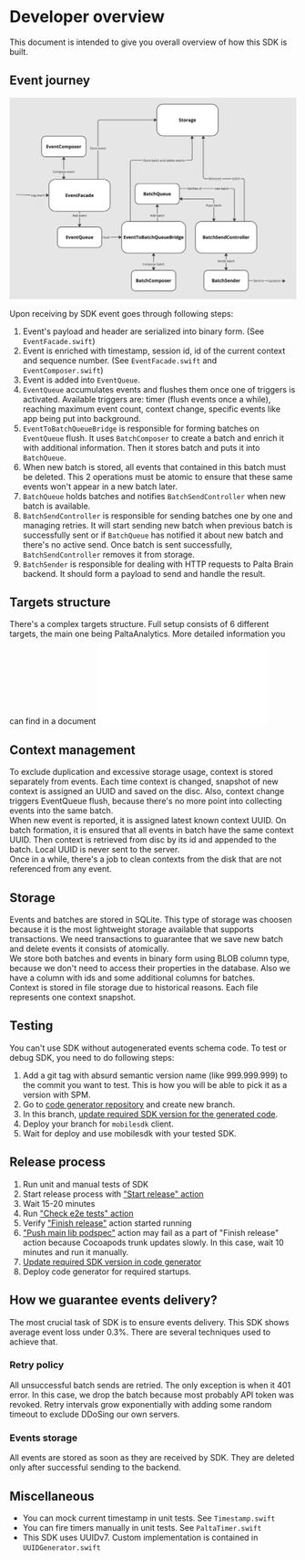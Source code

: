 #  Developer overview
This document is intended to give you overall overview of how this SDK is built.

## Event journey
![Event journey diagram](event-journey.jpg)

Upon receiving by SDK event goes through following steps:

1. Event's payload and header are serialized into binary form. (See `EventFacade.swift`)
2. Event is enriched with timestamp, session id, id of the current context and sequence number. (See `EventFacade.swift` and `EventComposer.swift`)
3. Event is added into `EventQueue`.
4. `EventQueue` accumulates events and flushes them once one of triggers is activated. Available triggers are: timer (flush events once a while), reaching maximum event count, context change, specific events like app being put into background.
5. `EventToBatchQueueBridge` is responsible for forming batches on `EventQueue` flush. It uses `BatchComposer` to create a batch and enrich it with additional information. Then it stores batch and puts it into `BatchQueue`.
6. When new batch is stored, all events that contained in this batch must be deleted. This 2 operations must be atomic to ensure that these same events won't appear in a new batch later.
7. `BatchQueue` holds batches and notifies `BatchSendController` when new batch is available.
8. `BatchSendController` is responsible for sending batches one by one and managing retries. It will start sending new batch when previous batch is successfully sent or if `BatchQueue` has notified it about new batch and there's no active send. Once batch is sent successfully, `BatchSendController` removes it from storage.
9. `BatchSender` is responsible for dealing with HTTP requests to Palta Brain backend. It should form a payload to send and handle the result.

## Targets structure
There's a complex targets structure. Full setup consists of 6 different targets, the main one being PaltaAnalytics. More detailed information you can find in a document ![Targets structure](TargetsStructure.md)

## Context management
To exclude duplication and excessive storage usage, context is stored separately from events. Each time context is changed, snapshot of new context is assigned an UUID and saved on the disc. Also, context change triggers EventQueue flush, because there's no more point into collecting events into the same batch.\
 When new event is reported, it is assigned latest known context UUID. On batch formation, it is ensured that all events in batch have the same context UUID. Then context is retrieved from disc by its id and appended to the batch. Local UUID is never sent to the server.\
 Once in a while, there's a job to clean contexts from the disk that are not referenced from any event.

## Storage
Events and batches are stored in SQLite. This type of storage was choosen because it is the most lightweight storage available that supports transactions. We need transactions to guarantee that we save new batch and delete events it consists of atomically.\
We store both batches and events in binary form using BLOB column type, because we don't need to access their properties in the database. Also we have a column with ids and some additional columns for batches.\
Context is stored in file storage due to historical reasons. Each file represents one context snapshot.

## Testing
You can't use SDK without autogenerated events schema code. To test or debug SDK, you need to do following steps:
1. Add a git tag with absurd semantic version name (like 999.999.999) to the commit you want to test. This is how you will be able to pick it as a version with SPM.
2. Go to [code generator repository](https://github.com/Palta-Data-Platform/paltabrain-events-schema/tree/master/swift) and create new branch.
3. In this branch, [update required SDK version for the generated code](https://github.com/Palta-Data-Platform/paltabrain-events-schema/blob/22a4a65e7aaeab6b55d62012f64908ba27994dc2/swift/Sources/CodegenFlow/CodegenFlow.swift#L16).
4. Deploy your branch for `mobilesdk` client.
5. Wait for deploy and use mobilesdk with your tested SDK.

## Release process
1. Run unit and manual tests of SDK
2. Start release process with ["Start release" action](https://github.com/Palta-Data-Platform/paltalib-eventschema-swift-sdk/actions/workflows/start_release.yaml)
3. Wait 15-20 minutes
4. Run ["Check e2e tests" action](https://github.com/Palta-Data-Platform/paltalib-eventschema-swift-sdk/actions/workflows/check-e2e.yaml)
5. Verify ["Finish release"](https://github.com/Palta-Data-Platform/paltalib-eventschema-swift-sdk/actions/workflows/finish-release.yaml) action started running
6. ["Push main lib podspec"](https://github.com/Palta-Data-Platform/paltalib-eventschema-swift-sdk/actions/workflows/main_pod.yaml) action may fail as a part of "Finish release" action because Cocoapods trunk updates slowly. In this case, wait 10 minutes and run it manually.
7. [Update required SDK version in code generator](https://github.com/Palta-Data-Platform/paltabrain-events-schema/blob/22a4a65e7aaeab6b55d62012f64908ba27994dc2/swift/Sources/CodegenFlow/CodegenFlow.swift#L16)
8. Deploy code generator for required startups.

## How we guarantee events delivery?
The most crucial task of SDK is to ensure events delivery. This SDK shows average event loss under 0.3%. There are several techniques used to achieve that.
### Retry policy
All unsuccessful batch sends are retried. The only exception is when it 401 error. In this case, we drop the batch because most probably API token was revoked.
Retry intervals grow exponentially with adding some random timeout to exclude DDoSing our own servers.
### Events storage
All events are stored as soon as they are received by SDK. They are deleted only after successful sending to the backend.

## Miscellaneous
- You can mock current timestamp in unit tests. See `Timestamp.swift`
- You can fire timers manually in unit tests. See `PaltaTimer.swift`
- This SDK uses UUIDv7. Custom implementation is contained in `UUIDGenerator.swift`
